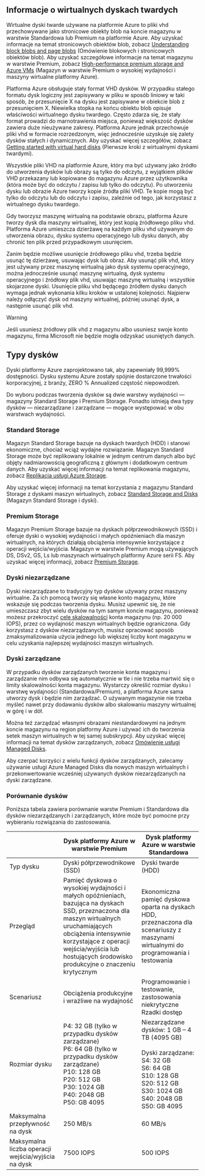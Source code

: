 
## <a name="about-vhds"></a>Informacje o wirtualnych dyskach twardych

Wirtualne dyski twarde używane na platformie Azure to pliki vhd przechowywane jako stronicowe obiekty blob na koncie magazynu w warstwie Standardowa lub Premium na platformie Azure. Aby uzyskać informacje na temat stronicowych obiektów blob, zobacz [Understanding block blobs and page blobs](/rest/api/storageservices/Understanding-Block-Blobs--Append-Blobs--and-Page-Blobs/) (Omówienie blokowych i stronicowych obiektów blob). Aby uzyskać szczegółowe informacje na temat magazynu w warstwie Premium, zobacz [High-performance premium storage and Azure VMs](../articles/virtual-machines/windows/premium-storage.md) (Magazyn w warstwie Premium o wysokiej wydajności i maszyny wirtualne platformy Azure).

Platforma Azure obsługuje stały format VHD dysków. W przypadku stałego formatu dysk logiczny jest zapisywany w pliku w sposób liniowy w taki sposób, że przesunięcie X na dysku jest zapisywane w obiekcie blob z przesunięciem X. Niewielka stopka na końcu obiektu blob opisuje właściwości wirtualnego dysku twardego. Często zdarza się, że stały format prowadzi do marnotrawienia miejsca, ponieważ większość dysków zawiera duże nieużywane zakresy. Platforma Azure jednak przechowuje pliki vhd w formacie rozrzedzonym, więc jednocześnie uzyskuje się zalety dysków stałych i dynamicznych. Aby uzyskać więcej szczegółów, zobacz [Getting started with virtual hard disks](https://technet.microsoft.com/library/dd979539.aspx) (Pierwsze kroki z wirtualnymi dyskami twardymi).

Wszystkie pliki VHD na platformie Azure, który ma być używany jako źródło do utworzenia dysków lub obrazy są tylko do odczytu, z wyjątkiem plików VHD przekazany lub kopiowane do magazynu Azure przez użytkownika (która może być do odczytu / zapisu lub tylko do odczytu). Po utworzeniu dysku lub obrazie Azure tworzy kopie źródła pliki VHD. Te kopie mogą być tylko do odczytu lub do odczytu i zapisu, zależnie od tego, jak korzystasz z wirtualnego dysku twardego.

Gdy tworzysz maszynę wirtualną na podstawie obrazu, platforma Azure tworzy dysk dla maszyny wirtualnej, który jest kopią źródłowego pliku vhd. Platforma Azure umieszcza dzierżawę na każdym pliku vhd używanym do utworzenia obrazu, dysku systemu operacyjnego lub dysku danych, aby chronić ten plik przed przypadkowym usunięciem.

Zanim będzie możliwe usunięcie źródłowego pliku vhd, trzeba będzie usunąć tę dzierżawę, usuwając dysk lub obraz. Aby usunąć plik vhd, który jest używany przez maszynę wirtualną jako dysk systemu operacyjnego, można jednocześnie usunąć maszynę wirtualną, dysk systemu operacyjnego i źródłowy plik vhd, usuwając maszynę wirtualną i wszystkie skojarzone dyski. Usunięcie pliku vhd będącego źródłem dysku danych wymaga jednak wykonania kilku kroków w ustalonej kolejności. Najpierw należy odłączyć dysk od maszyny wirtualnej, później usunąć dysk, a następnie usunąć plik vhd.

> [!WARNING]
> Jeśli usuniesz źródłowy plik vhd z magazynu albo usuniesz swoje konto magazynu, firma Microsoft nie będzie mogła odzyskać usuniętych danych.
> 

## <a name="types-of-disks"></a>Typy dysków 

Dyski platformy Azure zaprojektowano tak, aby zapewniały 99,999% dostępności. Dysku systemu Azure zostały spójnie dostarczone trwałości korporacyjnej, z branży, ZERO % Annualized częstość niepowodzeń.

Do wyboru podczas tworzenia dysków są dwie warstwy wydajności — magazyny Standard Storage i Premium Storage. Ponadto istnieją dwa typy dysków — niezarządzane i zarządzane — mogące występować w obu warstwach wydajności.


### <a name="standard-storage"></a>Standard Storage 

Magazyn Standard Storage bazuje na dyskach twardych (HDD) i stanowi ekonomiczne, chociaż wciąż wydajne rozwiązanie. Magazyn Standard Storage może być replikowany lokalnie w jednym centrum danych albo być objęty nadmiarowością geograficzną z głównym i dodatkowym centrum danych. Aby uzyskać więcej informacji na temat replikowania magazynu, zobacz [Replikacja usługi Azure Storage](../articles/storage/common/storage-redundancy.md). 

Aby uzyskać więcej informacji na temat korzystania z magazynu Standard Storage z dyskami maszyn wirtualnych, zobacz [Standard Storage and Disks](../articles/virtual-machines/windows/standard-storage.md) (Magazyn Standard Storage i dyski).

### <a name="premium-storage"></a>Premium Storage 

Magazyn Premium Storage bazuje na dyskach półprzewodnikowych (SSD) i oferuje dyski o wysokiej wydajności i małych opóźnieniach dla maszyn wirtualnych, na których działają obciążenia intensywnie korzystające z operacji wejścia/wyjścia. Magazyn w warstwie Premium mogą używających DS, DSv2, GS, Ls lub maszynach wirtualnych platformy Azure serii FS. Aby uzyskać więcej informacji, zobacz [Premium Storage](../articles/virtual-machines/windows/premium-storage.md).

### <a name="unmanaged-disks"></a>Dyski niezarządzane

Dyski niezarządzane to tradycyjny typ dysków używany przez maszyny wirtualne. Za ich pomocą tworzy się własne konto magazynu, które wskazuje się podczas tworzenia dysku. Musisz upewnić się, że nie umieszczasz zbyt wielu dysków na tym samym koncie magazynu, ponieważ możesz przekroczyć [cele skalowalności](../articles/storage/common/storage-scalability-targets.md) konta magazynu (np. 20 000 IOPS), przez co wydajność maszyn wirtualnych będzie ograniczona. Gdy korzystasz z dysków niezarządzanych, musisz opracować sposób zmaksymalizowania użycia jednego lub większej liczby kont magazynu w celu uzyskania najlepszej wydajności maszyn wirtualnych.

### <a name="managed-disks"></a>Dyski zarządzane 

W przypadku dysków zarządzanych tworzenie konta magazynu i zarządzanie nim odbywa się automatycznie w tle i nie trzeba martwić się o limity skalowalności konta magazynu. Wystarczy określić rozmiar dysku i warstwę wydajności (Standardowa/Premium), a platforma Azure sama utworzy dysk i będzie nim zarządzać. O używanym magazynie nie trzeba myśleć nawet przy dodawaniu dysków albo skalowaniu maszyny wirtualnej w górę i w dół. 

Można też zarządzać własnymi obrazami niestandardowymi na jednym koncie magazynu na region platformy Azure i używać ich do tworzenia setek maszyn wirtualnych w tej samej subskrypcji. Aby uzyskać więcej informacji na temat dysków zarządzanych, zobacz [Omówienie usługi Managed Disks](../articles/virtual-machines/windows/managed-disks-overview.md).

Aby czerpać korzyści z wielu funkcji dysków zarządzanych, zalecamy używanie usługi Azure Managed Disks dla nowych maszyn wirtualnych i przekonwertowanie wcześniej używanych dysków niezarządzanych na dyski zarządzane.

### <a name="disk-comparison"></a>Porównanie dysków

Poniższa tabela zawiera porównanie warstw Premium i Standardowa dla dysków niezarządzanych i zarządzanych, które może być pomocne przy wybieraniu rozwiązania do zastosowania.

|    | Dysk platformy Azure w warstwie Premium | Dysk platformy Azure w warstwie Standardowa |
|--- | ------------------ | ------------------- |
| Typ dysku | Dyski półprzewodnikowe (SSD) | Dyski twarde (HDD)  |
| Przegląd  | Pamięć dyskowa o wysokiej wydajności i małych opóźnieniach, bazująca na dyskach SSD, przeznaczona dla maszyn wirtualnych uruchamiających obciążenia intensywnie korzystające z operacji wejścia/wyjścia lub hostujących środowisko produkcyjne o znaczeniu krytycznym | Ekonomiczna pamięć dyskowa oparta na dyskach HDD, przeznaczona dla scenariuszy z maszynami wirtualnymi do programowania i testowania |
| Scenariusz  | Obciążenia produkcyjne i wrażliwe na wydajność | Programowanie i testowanie, zastosowania niekrytyczne <br>Rzadki dostęp |
| Rozmiar dysku | P4: 32 GB (tylko w przypadku dysków zarządzane)<br>P6: 64 GB (tylko w przypadku dysków zarządzane)<br>P10: 128 GB<br>P20: 512 GB<br>P30: 1024 GB<br>P40: 2048 GB<br>P50: GB 4095 | Niezarządzane dysków: 1 GB – 4 TB (4095 GB) <br><br>Dyski zarządzane:<br> S4: 32 GB <br>S6: 64 GB <br>S10: 128 GB <br>S20: 512 GB <br>S30: 1024 GB <br>S40: 2048 GB<br>S50: GB 4095| 
| Maksymalna przepływność na dysk | 250 MB/s | 60 MB/s | 
| Maksymalna liczba operacji wejścia/wyjścia na dysk | 7500 IOPS | 500 IOPS | 

